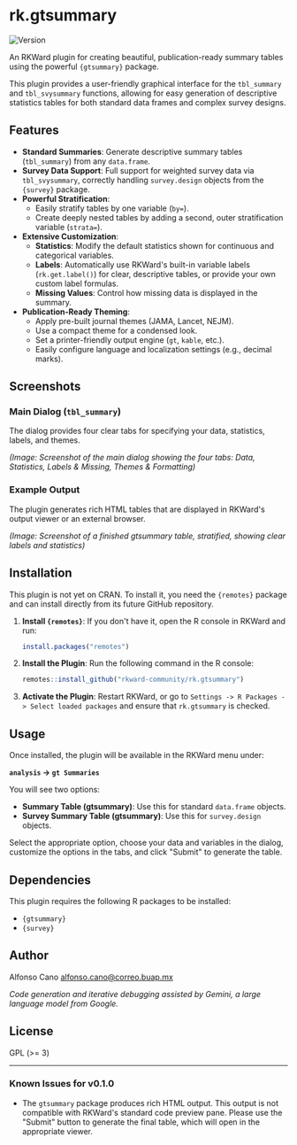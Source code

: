 # rk.gtsummary

![Version](https://img.shields.io/badge/Version-0.1.0-blue.svg)

An RKWard plugin for creating beautiful, publication-ready summary tables using the powerful `{gtsummary}` package.

This plugin provides a user-friendly graphical interface for the `tbl_summary` and `tbl_svysummary` functions, allowing for easy generation of descriptive statistics tables for both standard data frames and complex survey designs.

## Features

-   **Standard Summaries**: Generate descriptive summary tables (`tbl_summary`) from any `data.frame`.
-   **Survey Data Support**: Full support for weighted survey data via `tbl_svysummary`, correctly handling `survey.design` objects from the `{survey}` package.
-   **Powerful Stratification**:
    -   Easily stratify tables by one variable (`by=`).
    -   Create deeply nested tables by adding a second, outer stratification variable (`strata=`).
-   **Extensive Customization**:
    -   **Statistics**: Modify the default statistics shown for continuous and categorical variables.
    -   **Labels**: Automatically use RKWard's built-in variable labels (`rk.get.label()`) for clear, descriptive tables, or provide your own custom label formulas.
    -   **Missing Values**: Control how missing data is displayed in the summary.
-   **Publication-Ready Theming**:
    -   Apply pre-built journal themes (JAMA, Lancet, NEJM).
    -   Use a compact theme for a condensed look.
    -   Set a printer-friendly output engine (`gt`, `kable`, etc.).
    -   Easily configure language and localization settings (e.g., decimal marks).

## Screenshots

### Main Dialog (`tbl_summary`)

The dialog provides four clear tabs for specifying your data, statistics, labels, and themes.

*(Image: Screenshot of the main dialog showing the four tabs: Data, Statistics, Labels & Missing, Themes & Formatting)*

### Example Output

The plugin generates rich HTML tables that are displayed in RKWard's output viewer or an external browser.

*(Image: Screenshot of a finished gtsummary table, stratified, showing clear labels and statistics)*

## Installation

This plugin is not yet on CRAN. To install it, you need the `{remotes}` package and can install directly from its future GitHub repository.

1.  **Install `{remotes}`**:
    If you don't have it, open the R console in RKWard and run:
    ```R
    install.packages("remotes")
    ```

2.  **Install the Plugin**:
    Run the following command in the R console:
    ```R
    remotes::install_github("rkward-community/rk.gtsummary")
    ```

3.  **Activate the Plugin**:
    Restart RKWard, or go to `Settings -> R Packages -> Select loaded packages` and ensure that `rk.gtsummary` is checked.

## Usage

Once installed, the plugin will be available in the RKWard menu under:

**`analysis` -> `gt Summaries`**

You will see two options:

-   **Summary Table (gtsummary)**: Use this for standard `data.frame` objects.
-   **Survey Summary Table (gtsummary)**: Use this for `survey.design` objects.

Select the appropriate option, choose your data and variables in the dialog, customize the options in the tabs, and click "Submit" to generate the table.

## Dependencies

This plugin requires the following R packages to be installed:
-   `{gtsummary}`
-   `{survey}`

## Author

Alfonso Cano
<alfonso.cano@correo.buap.mx>

*Code generation and iterative debugging assisted by Gemini, a large language model from Google.*

## License

GPL (>= 3)

---

### Known Issues for v0.1.0

-   The `gtsummary` package produces rich HTML output. This output is not compatible with RKWard's standard code preview pane. Please use the "Submit" button to generate the final table, which will open in the appropriate viewer.
